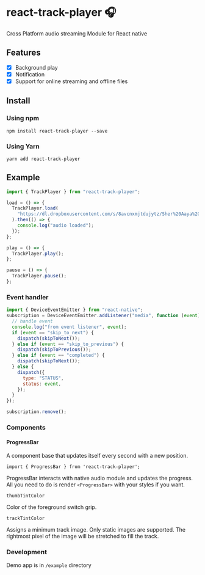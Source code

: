 # react-track-player 🎧

Cross Platform audio streaming Module for React native

## Features

- [x] Background play
- [x] Notification
- [x] Support for online streaming and offline files

## Install

### Using npm

`npm install react-track-player --save`

### Using Yarn

`yarn add react-track-player`

## Example

```javascript
import { TrackPlayer } from "react-track-player";

load = () => {
  TrackPlayer.load(
    "https://dl.dropboxusercontent.com/s/8avcnxmjtdujytz/Sher%20Aaya%20Sher.mp3?dl=0"
  ).then(() => {
    console.log("audio loaded");
  });
};

play = () => {
  TrackPlayer.play();
};

pause = () => {
  TrackPlayer.pause();
};
```

### Event handler

```javascript
import { DeviceEventEmitter } from "react-native";
subscription = DeviceEventEmitter.addListener("media", function (event) {
  // handle event
  console.log("from event listener", event);
  if (event == "skip_to_next") {
    dispatch(skipToNext());
  } else if (event == "skip_to_previous") {
    dispatch(skipToPrevious());
  } else if (event == "completed") {
    dispatch(skipToNext());
  } else {
    dispatch({
      type: "STATUS",
      status: event,
    });
  }
});

subscription.remove();
```

### Components

#### ProgressBar

A component base that updates itself every second with a new position.

`import { ProgressBar } from 'react-track-player';`

ProgressBar interacts with native audio module and updates the progress. All you need to do is render `<ProgressBar>` with your styles if you want.

`thumbTintColor`

Color of the foreground switch grip.

`trackTintColor`

Assigns a minimum track image. Only static images are supported. The rightmost pixel of the image will be stretched to fill the track.

### Development

Demo app is in `/example` directory

